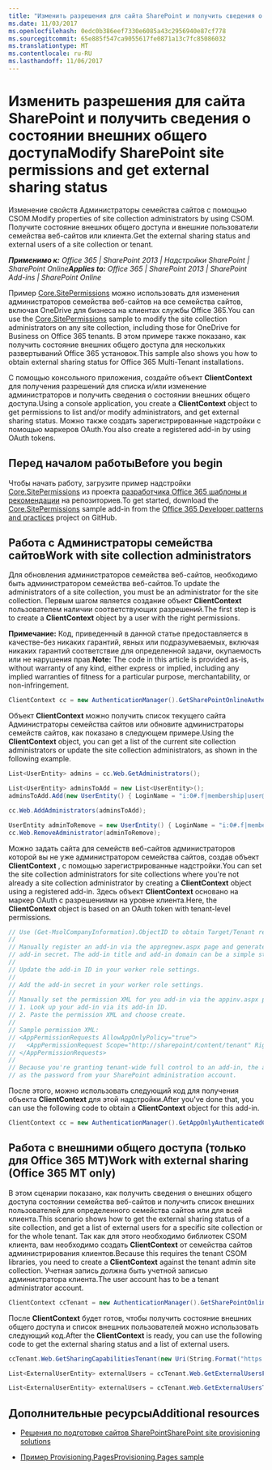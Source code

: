 ```yaml
---
title: "Изменить разрешения для сайта SharePoint и получить сведения о состоянии внешних общего доступа"
ms.date: 11/03/2017
ms.openlocfilehash: 0edc0b386eef7330e6085a43c2956940e87cf778
ms.sourcegitcommit: 65e885f547ca9055617fe0871a13c7fc85086032
ms.translationtype: MT
ms.contentlocale: ru-RU
ms.lasthandoff: 11/06/2017
---
```

# <a name="modify-sharepoint-site-permissions-and-get-external-sharing-status"></a><span data-ttu-id="05022-102">Изменить разрешения для сайта SharePoint и получить сведения о состоянии внешних общего доступа</span><span class="sxs-lookup"><span data-stu-id="05022-102">Modify SharePoint site permissions and get external sharing status</span></span>

<span data-ttu-id="05022-103">Изменение свойств Администраторы семейства сайтов с помощью CSOM.</span><span class="sxs-lookup"><span data-stu-id="05022-103">Modify properties of site collection administrators by using CSOM.</span></span> <span data-ttu-id="05022-104">Получите состояние внешних общего доступа и внешние пользователи семейства веб-сайтов или клиента.</span><span class="sxs-lookup"><span data-stu-id="05022-104">Get the external sharing status and external users of a site collection or tenant.</span></span>

<span data-ttu-id="05022-105">_**Применимо к:** Office 365 | SharePoint 2013 | Надстройки SharePoint | SharePoint Online_</span><span class="sxs-lookup"><span data-stu-id="05022-105">_**Applies to:** Office 365 | SharePoint 2013 | SharePoint Add-ins | SharePoint Online_</span></span>

<span data-ttu-id="05022-106">Пример [Core.SitePermissions](https://github.com/SharePoint/PnP/tree/dev/Scenarios/Core.SitePermissions) можно использовать для изменения администраторов семейства веб-сайтов на все семейства сайтов, включая OneDrive для бизнеса на клиентах службы Office 365.</span><span class="sxs-lookup"><span data-stu-id="05022-106">You can use the [Core.SitePermissions](https://github.com/SharePoint/PnP/tree/dev/Scenarios/Core.SitePermissions) sample to modify the site collection administrators on any site collection, including those for OneDrive for Business on Office 365 tenants.</span></span> <span data-ttu-id="05022-107">В этом примере также показано, как получить состояние внешних общего доступа для нескольких развертываний Office 365 установок.</span><span class="sxs-lookup"><span data-stu-id="05022-107">This sample also shows you how to obtain external sharing status for Office 365 Multi-Tenant installations.</span></span>

<span data-ttu-id="05022-108">С помощью консольного приложения, создайте объект **ClientContext** для получения разрешений для списка и/или изменение администраторов и получить сведения о состоянии внешних общего доступа.</span><span class="sxs-lookup"><span data-stu-id="05022-108">Using a console application, you create a  **ClientContext** object to get permissions to list and/or modify administrators, and get external sharing status.</span></span> <span data-ttu-id="05022-109">Можно также создать зарегистрированные надстройки с помощью маркеров OAuth.</span><span class="sxs-lookup"><span data-stu-id="05022-109">You also create a registered add-in by using OAuth tokens.</span></span>

## <a name="before-you-begin"></a><span data-ttu-id="05022-110">Перед началом работы</span><span class="sxs-lookup"><span data-stu-id="05022-110">Before you begin</span></span>

<span data-ttu-id="05022-111">Чтобы начать работу, загрузите пример надстройки [Core.SitePermissions](https://github.com/SharePoint/PnP/tree/dev/Scenarios/Core.SitePermissions) из проекта [разработчика Office 365 шаблоны и рекомендации](https://github.com/SharePoint/PnP/tree/dev) на репозиториев.</span><span class="sxs-lookup"><span data-stu-id="05022-111">To get started, download the [Core.SitePermissions](https://github.com/SharePoint/PnP/tree/dev/Scenarios/Core.SitePermissions) sample add-in from the [Office 365 Developer patterns and practices](https://github.com/SharePoint/PnP/tree/dev) project on GitHub.</span></span>

## <a name="work-with-site-collection-administrators"></a><span data-ttu-id="05022-112">Работа с Администраторы семейства сайтов</span><span class="sxs-lookup"><span data-stu-id="05022-112">Work with site collection administrators</span></span>

<span data-ttu-id="05022-113">Для обновления администраторов семейства веб-сайтов, необходимо быть администратором семейства веб-сайтов.</span><span class="sxs-lookup"><span data-stu-id="05022-113">To update the administrators of a site collection, you must be an administrator for the site collection.</span></span> <span data-ttu-id="05022-114">Первым шагом является создание объект **ClientContext** пользователем наличии соответствующих разрешений.</span><span class="sxs-lookup"><span data-stu-id="05022-114">The first step is to create a  **ClientContext** object by a user with the right permissions.</span></span>

<span data-ttu-id="05022-115">**Примечание:**  Код, приведенный в данной статье предоставляется в качестве-без никаких гарантий, явных или подразумеваемых, включая никаких гарантий соответствие для определенной задачи, окупаемость или не нарушения прав.</span><span class="sxs-lookup"><span data-stu-id="05022-115">**Note:**  The code in this article is provided as-is, without warranty of any kind, either express or implied, including any implied warranties of fitness for a particular purpose, merchantability, or non-infringement.</span></span>

```C#
ClientContext cc = new AuthenticationManager().GetSharePointOnlineAuthenticatedContextTenant(String.Format("https://{0}.sharepoint.com/sites/{1}", tenantName, siteName), String.Format("{0}@{1}.onmicrosoft.com", userName, tenantName), password); 
```

<span data-ttu-id="05022-116">Объект **ClientContext** можно получить список текущего сайта Администраторы семейства сайтов или обновите администраторы семейств сайтов, как показано в следующем примере.</span><span class="sxs-lookup"><span data-stu-id="05022-116">Using the  **ClientContext** object, you can get a list of the current site collection administrators or update the site collection administrators, as shown in the following example.</span></span>

```C#
List<UserEntity> admins = cc.Web.GetAdministrators();

List<UserEntity> adminsToAdd = new List<UserEntity>();
adminsToAdd.Add(new UserEntity() { LoginName = "i:0#.f|membership|user@domain" });

cc.Web.AddAdministrators(adminsToAdd);

UserEntity adminToRemove = new UserEntity() { LoginName = "i:0#.f|membership|user@domain" };
cc.Web.RemoveAdministrator(adminToRemove);
```

<span data-ttu-id="05022-117">Можно задать сайта для семейств веб-сайтов администраторов которой вы не уже администратором семейства сайтов, создав объект **ClientContext** , с помощью зарегистрированные надстройки.</span><span class="sxs-lookup"><span data-stu-id="05022-117">You can set the site collection administrators for site collections where you're not already a site collection administrator by creating a  **ClientContext** object using a registered add-in.</span></span> <span data-ttu-id="05022-118">Здесь объект **ClientContext** основано на маркер OAuth с разрешениями на уровне клиента.</span><span class="sxs-lookup"><span data-stu-id="05022-118">Here, the **ClientContext** object is based on an OAuth token with tenant-level permissions.</span></span>

```C#
// Use (Get-MsolCompanyInformation).ObjectID to obtain Target/Tenant realm: <guid>
//
// Manually register an add-in via the appregnew.aspx page and generate an add-in ID and 
// add-in secret. The add-in title and add-in domain can be a simple string like "MyAddin".
//
// Update the add-in ID in your worker role settings.
//
// Add the add-in secret in your worker role settings. 
//
// Manually set the permission XML for you add-in via the appinv.aspx page:
// 1. Look up your add-in via its add-in ID.
// 2. Paste the permission XML and choose create.
//
// Sample permission XML:
// <AppPermissionRequests AllowAppOnlyPolicy="true">
//   <AppPermissionRequest Scope="http://sharepoint/content/tenant" Right="FullControl" />
// </AppPermissionRequests>
//
// Because you're granting tenant-wide full control to an add-in, the add-in secret is as important
// as the password from your SharePoint administration account.
```
<span data-ttu-id="05022-119">После этого, можно использовать следующий код для получения объекта **ClientContext** для этой надстройки.</span><span class="sxs-lookup"><span data-stu-id="05022-119">After you've done that, you can use the following code to obtain a  **ClientContext** object for this add-in.</span></span>

```C#
ClientContext cc = new AuthenticationManager().GetAppOnlyAuthenticatedContext("https://tenantname-my.sharepoint.com/personal/user2", "<your tenant realm>", "<appID>", "<appsecret>");
```

## <a name="work-with-external-sharing-office-365-mt-only"></a><span data-ttu-id="05022-120">Работа с внешними общего доступа (только для Office 365 MT)</span><span class="sxs-lookup"><span data-stu-id="05022-120">Work with external sharing (Office 365 MT only)</span></span>

<span data-ttu-id="05022-121">В этом сценарии показано, как получить сведения о внешних общего доступа состоянии семейства веб-сайтов и получить список внешних пользователей для определенного семейства сайтов или для всей клиента.</span><span class="sxs-lookup"><span data-stu-id="05022-121">This scenario shows how to get the external sharing status of a site collection, and get a list of external users for a specific site collection or for the whole tenant.</span></span> <span data-ttu-id="05022-122">Так как для этого необходимо библиотек CSOM клиента, вам необходимо создать **ClientContext** от семейства сайтов администрирования клиентов.</span><span class="sxs-lookup"><span data-stu-id="05022-122">Because this requires the tenant CSOM libraries, you need to create a  **ClientContext** against the tenant admin site collection.</span></span> <span data-ttu-id="05022-123">Учетная запись должна быть учетной записью администратора клиента.</span><span class="sxs-lookup"><span data-stu-id="05022-123">The user account has to be a tenant administrator account.</span></span>

```C#
ClientContext ccTenant = new AuthenticationManager().GetSharePointOnlineAuthenticatedContextTenant(String.Format("https://{0}-admin.sharepoint.com/", tenantName), String.Format("{0}@{1}.onmicrosoft.com", userName, tenantName), password);
```

<span data-ttu-id="05022-124">После **ClientContext** будет готов, чтобы получить состояние внешних общего доступа и список внешних пользователей можно использовать следующий код.</span><span class="sxs-lookup"><span data-stu-id="05022-124">After the  **ClientContext** is ready, you can use the following code to get the external sharing status and a list of external users.</span></span>

```C#
ccTenant.Web.GetSharingCapabilitiesTenant(new Uri(String.Format("https://{0}.sharepoint.com/sites/{1}", tenantName, siteName)))

List<ExternalUserEntity> externalUsers = ccTenant.Web.GetExternalUsersForSiteTenant(new Uri(String.Format("https://{0}.sharepoint.com/sites/{1}", tenantName, siteName)));

List<ExternalUserEntity> externalUsers = ccTenant.Web.GetExternalUsersTenant();

```

## <a name="additional-resources"></a><span data-ttu-id="05022-125">Дополнительные ресурсы</span><span class="sxs-lookup"><span data-stu-id="05022-125">Additional resources</span></span>
<span data-ttu-id="05022-126"><a name="bk_addresources"> </a></span><span class="sxs-lookup"><span data-stu-id="05022-126"></span></span>

- [<span data-ttu-id="05022-127">Решения по подготовке сайтов SharePoint</span><span class="sxs-lookup"><span data-stu-id="05022-127">SharePoint site provisioning solutions</span></span>](sharepoint-site-provisioning-solutions.md)
    
- [<span data-ttu-id="05022-128">Пример Provisioning.Pages</span><span class="sxs-lookup"><span data-stu-id="05022-128">Provisioning.Pages sample</span></span>](https://github.com/SharePoint/PnP/tree/dev/Scenarios/Provisioning.Pages)
